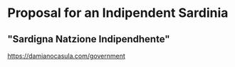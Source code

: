 # Proposal for an Indipendent Sardinia

## "Sardigna Natzione Indipendhente"

https://damianocasula.com/government

<!-- ## Ideas

- Add blue energy: "nuclear power should be prioritized by deregulation still ensuring safety".
- Explain better the welfare trap:
  - Proposal #1: "The welfare system should be minimal and help people get better financially without holding them back. The "Welfare Trap" occurs when earning more causes people to lose benefits, so people are enticed to stay at their current situation instead of advancing; the goal is to encourage progress without making citizens worse off."
- Neutrality and peace requires a strong military.
- Minimal taxes, maximum government efficiency.
- Government does not implement citizen surveilance.
- Ensure the privacy of citizens data when handled by public services.
- No requirement of identification by police if there is no illegal act in action, and police should not be able to stop anyone without any reason.
  - Italian law says - what I don't agree with:
    - Art. 651 Penal Code - Anyone who, requested by a public official in the exercise of his duties, refuses to give information on his personal identity, his status, or other personal qualities, is punished with arrest until one month or with a fine of up to 206 euros.
    - Art. 4 TULPS - The public security authority is authorized to order that dangerous or suspicious persons to prove their identity and those who are unable or refuse to prove their identity be subjected to mug shots.
    - Article 6 Consolidated Immigration Act - 3. A foreigner who, at the request of public security officers and agents, fails to comply, without a justifiable reason, with an order to produce a passport or other identification document and a residence permit or other document proving lawful presence in the territory of the State shall be punished by arrest of up to one year and a fine of up to 2,000 euros.
  - My proposal is: if there is no suspition or danger - police shouldn't be able to stop someone.
- No illegal immigration, only through legal ways defined by the law, Polish style (?).

## Inspiration

- Heritage Foundation
- Milton Friedman
- Javier Milei
- Poland immigration model -->
